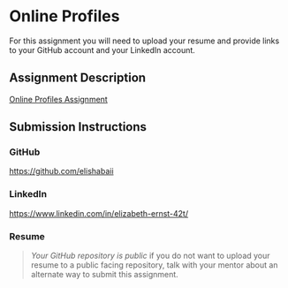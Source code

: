 # Online Profiles
For this assignment you will need to upload your resume and provide links to your GitHub account and your LinkedIn account.

## Assignment Description
[Online Profiles Assignment](https://education.launchcode.org/liftoff/modules/assignments/online-profiles)

## Submission Instructions
 
### GitHub
https://github.com/elishabaii
 
### LinkedIn
https://www.linkedin.com/in/elizabeth-ernst-42t/

### Resume


> *Your GitHub repository is public* if you do not want to upload your resume to a public facing repository, talk with your mentor about an alternate way to submit this assignment.
